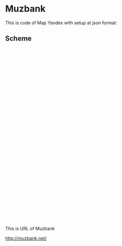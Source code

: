 Muzbank 
=======


This is code of Map Yandex with setup at json format:


<h2>Scheme</h2>
<div class="content">
<script src="http://api-maps.yandex.ru/2.0/?load=package.standard&amp;lang=ru-RU" type="text/javascript"></script>
<script type="text/javascript">// <![CDATA[
var myMap;
ymaps.ready(init);
function init()
{
    ymaps.geocode('52.307799,52.307799', {
        results: 1
    }).then
    (
        function (res) 
        {
            var firstGeoObject = res.geoObjects.get(0),        
                myMap = new ymaps.Map 
                ("map",
                    {
                        center: firstGeoObject.geometry.getCoordinates(),
                        zoom: 16
                    }
                );
            var myPlacemark = new ymaps.Placemark 
            (
                firstGeoObject.geometry.getCoordinates(),
                {
                    iconContent: 'City, &quot;Region&quot;',
  				hintContent: 'name &quot;Уют&quot;,  &quot;Subname&quot;'
                },
                {
                    preset: 'twirl#redStretchyIcon' 
                }
            );
            myMap.geoObjects
            .add(myPlacemark);
            myMap.controls
            .add('zoomControl', {
                left: 1,top: 1     
				})   
            .add('typeSelector'); 
        },
        function (err)
        {
            alert(err.message); 
        }
    );
}
// ]]></script>
<div id="map" style="width: 650px; height: 550px;"></div>
</div>





This is URL of Muzbank

http://muzbank.net/

